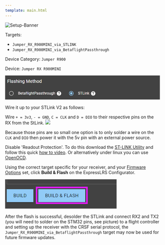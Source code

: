 ```yaml
---
template: main.html
---
```


![Setup-Banner](https://raw.githubusercontent.com/ExpressLRS/ExpressLRS-hardware/master/img/quick-start.png)

Targets: 

- `Jumper_RX_R900MINI_via_STLINK`
- `Jumper_RX_R900MINI_via_BetaflightPassthrough`

Device Category: `Jumper R900`

Device: `Jumper RX R900MINI`

![via STLink](../../assets/images/Method_RX_STLink-stm.png)

Wire it up to your STLink V2 as follows:

Wire `+ = 3v3`, `- = GND`, `C = CLK` and `D = DIO` to their respective pins on the RX from the StLink.
<img src="https://raw.githubusercontent.com/ExpressLRS/ExpressLRS-hardware/master/img/r900mini-rx/r900mini-side2-closeup.jpg" width = "60%">

Because those pins are so small one option is to only solder a wire on the `CLK` and `DIO` then power it with the 5v pin with an external power source. 

Disable 'Readout Protection'. To do this download the [ST-LINK Utility](https://www.st.com/en/development-tools/stsw-link004.html) and follow this quick [how to video](https://youtu.be/SEYQ1HpRmk0). Or alternatively under linux you can use [OpenOCD](../../software/open-ocd.md).

Using the correct target specific for your receiver, and your [Firmware Options](../firmware-options.md) set, click **Build & Flash** on the ExpressLRS Configurator.

![Build & Flash](../../assets/images/BuildFlash.png)

After the flash is successful, desolder the STLink and connect RX2 and TX2 (you will need to solder on the STM32 pins, see picture) to a flight controller and setting up the receiver with the CRSF serial protocol, the `Jumper_RX_R900MINI_via_BetaflightPassthrough` target may now be used for future firmware updates.

